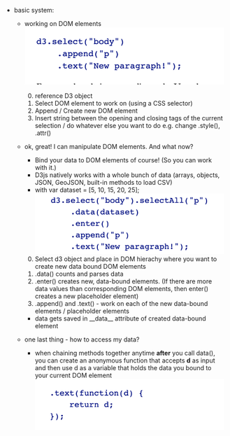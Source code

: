 - basic system:
  - working on DOM elements
  ![](pictures/basicD3Example.png)
  
    0. reference D3 object
    1. Select DOM element to work on (using a CSS selector)
    2. Append / Create new DOM element 
    3. Insert string between the opening and closing tags of the current selection / do whatever else you want to do e.g. change .style(), .attr()
    
  - ok, great! I can manipulate DOM elements. And what now? 
    - Bind your data to DOM elements of course! (So you can work with it.)
    - D3js natively works with a whole bunch of data (arrays, objects, JSON, GeoJSON, built-in methods to load CSV)
    - with var dataset = [5, 10, 15, 20, 25];
    ![](pictures/d3BindData.png)
    
    0. Select d3 object and place in DOM hierachy where you want to create new data bound DOM elements
    1. .data() counts and parses data
    2. .enter() creates new, data-bound elements. (If there are more data values than corresponding DOM elements, then enter() creates a new placeholder element)
    3. .append() and .text() - work on each of the new data-bound elements / placeholder elements 
    
    - data gets saved in \_\_data\_\_ attribute of created data-bound element
  - one last thing - how to access my data?
    - when chaining methods together anytime **after** you call data(), you can create an anonymous function that accepts **d** as input and then use d as a variable that holds the data you bound to your current DOM element
    ![](pictures/d3AccessData.png)

